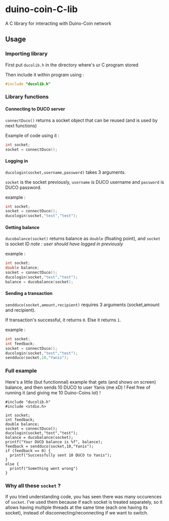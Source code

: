 # duino-coin-C-lib
A C library for interacting with Duino-Coin network

## Usage
### Importing library
First put `ducolib.h` in the directory where's ur C program stored

Then include it within program using :
```c
#include "ducolib.h"
```

### Library functions
#### Connecting to DUCO server
`connectDuco()` returns a socket object that can be reused (and is used by next functions)

Example of code using it :
```c
int socket;
socket = connectDuco();
```


#### Logging in
`ducologin(socket,username,password)` takes 3 arguments.

`socket` is the socket previously, `username` is DUCO username and `password` is DUCO password.

example :
```c
int socket;
socket = connectDuco();
ducologin(socket,"test","test");
```


#### Getting balance
`ducobalance(socket)` returns balance as `double` (floating point), and `socket` is socket ID
*note : user should have logged in previously*

example :
```c
int socket;
double balance;
socket = connectDuco();
ducologin(socket,"test","test");
balance = ducobalance(socket);
```

#### Sending a transaction
`sendduco(socket,amount,recipient)` requires 3 arguments (socket,amount and recipient).

If transaction's successful, it returns `0`. Else it returns `1`.

example :
```c
int socket;
int feedback;
socket = connectDuco();
ducologin(socket,"test","test");
sendduco(socket,10,"Yanis");
```


### Full example
Here's a little (but functionnal) example that gets (and shows on screen) balance, and then sends 10 DUCO to user Yanis (me xD) ! Feel free of running it (and giving me 10 Duino-Coins lol) !
```
#include "ducolib.h"
#include <stdio.h>

int socket;
int feedback;
double balance;
socket = connectDuco();
ducologin(socket,"test","test");
balance = ducobalance(socket);
printf("Your DUCO balance is %f", balance);
feedback = sendduco(socket,10,"Yanis");
if (feedback == 0) {
  printf("Successfully sent 10 DUCO to Yanis");
}
else {
  printf("Something went wrong")
}
```

### Why all these `socket` ?
If you tried understanding code, you has seen there was many occurences of `socket`. 
I've used them because if each socket is treated separately, so it allows having multiple threads at the same time (each one having its socket), instead of disconnecting/reconnecting if we want to switch.
